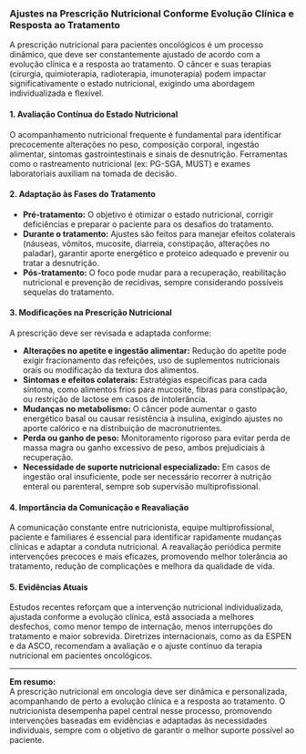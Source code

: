 
### Ajustes na Prescrição Nutricional Conforme Evolução Clínica e Resposta ao Tratamento

A prescrição nutricional para pacientes oncológicos é um processo dinâmico, que deve ser constantemente ajustado de acordo com a evolução clínica e a resposta ao tratamento. O câncer e suas terapias (cirurgia, quimioterapia, radioterapia, imunoterapia) podem impactar significativamente o estado nutricional, exigindo uma abordagem individualizada e flexível.

#### 1. Avaliação Contínua do Estado Nutricional

O acompanhamento nutricional frequente é fundamental para identificar precocemente alterações no peso, composição corporal, ingestão alimentar, sintomas gastrointestinais e sinais de desnutrição. Ferramentas como o rastreamento nutricional (ex: PG-SGA, MUST) e exames laboratoriais auxiliam na tomada de decisão.

#### 2. Adaptação às Fases do Tratamento

- **Pré-tratamento:** O objetivo é otimizar o estado nutricional, corrigir deficiências e preparar o paciente para os desafios do tratamento.
- **Durante o tratamento:** Ajustes são feitos para manejar efeitos colaterais (náuseas, vômitos, mucosite, diarreia, constipação, alterações no paladar), garantir aporte energético e proteico adequado e prevenir ou tratar a desnutrição.
- **Pós-tratamento:** O foco pode mudar para a recuperação, reabilitação nutricional e prevenção de recidivas, sempre considerando possíveis sequelas do tratamento.

#### 3. Modificações na Prescrição Nutricional

A prescrição deve ser revisada e adaptada conforme:

- **Alterações no apetite e ingestão alimentar:** Redução do apetite pode exigir fracionamento das refeições, uso de suplementos nutricionais orais ou modificação da textura dos alimentos.
- **Sintomas e efeitos colaterais:** Estratégias específicas para cada sintoma, como alimentos frios para mucosite, fibras para constipação, ou restrição de lactose em casos de intolerância.
- **Mudanças no metabolismo:** O câncer pode aumentar o gasto energético basal ou causar resistência à insulina, exigindo ajustes no aporte calórico e na distribuição de macronutrientes.
- **Perda ou ganho de peso:** Monitoramento rigoroso para evitar perda de massa magra ou ganho excessivo de peso, ambos prejudiciais à recuperação.
- **Necessidade de suporte nutricional especializado:** Em casos de ingestão oral insuficiente, pode ser necessário recorrer à nutrição enteral ou parenteral, sempre sob supervisão multiprofissional.

#### 4. Importância da Comunicação e Reavaliação

A comunicação constante entre nutricionista, equipe multiprofissional, paciente e familiares é essencial para identificar rapidamente mudanças clínicas e adaptar a conduta nutricional. A reavaliação periódica permite intervenções precoces e mais eficazes, promovendo melhor tolerância ao tratamento, redução de complicações e melhora da qualidade de vida.

#### 5. Evidências Atuais

Estudos recentes reforçam que a intervenção nutricional individualizada, ajustada conforme a evolução clínica, está associada a melhores desfechos, como menor tempo de internação, menos interrupções do tratamento e maior sobrevida. Diretrizes internacionais, como as da ESPEN e da ASCO, recomendam a avaliação e o ajuste contínuo da terapia nutricional em pacientes oncológicos.

---

**Em resumo:**  
A prescrição nutricional em oncologia deve ser dinâmica e personalizada, acompanhando de perto a evolução clínica e a resposta ao tratamento. O nutricionista desempenha papel central nesse processo, promovendo intervenções baseadas em evidências e adaptadas às necessidades individuais, sempre com o objetivo de garantir o melhor suporte possível ao paciente.
```
